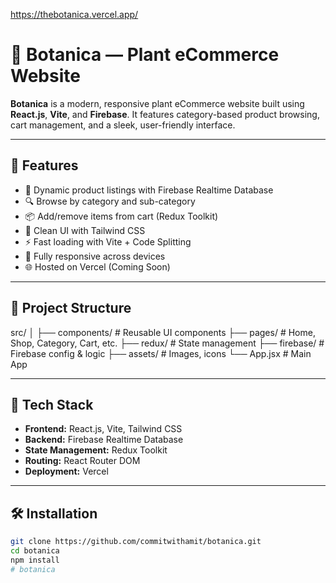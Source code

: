 https://thebotanica.vercel.app/
# 🌿 Botanica — Plant eCommerce Website

**Botanica** is a modern, responsive plant eCommerce website built using **React.js**, **Vite**, and **Firebase**. It features category-based product browsing, cart management, and a sleek, user-friendly interface.

---

## 🚀 Features

- 🛒 Dynamic product listings with Firebase Realtime Database  
- 🔍 Browse by category and sub-category  
- 📦 Add/remove items from cart (Redux Toolkit)  
- 🎨 Clean UI with Tailwind CSS  
- ⚡ Fast loading with Vite + Code Splitting  
- 📱 Fully responsive across devices  
- 🌐 Hosted on Vercel (Coming Soon)

---

## 📁 Project Structure

src/
│
├── components/ # Reusable UI components
├── pages/ # Home, Shop, Category, Cart, etc.
├── redux/ # State management
├── firebase/ # Firebase config & logic
├── assets/ # Images, icons
└── App.jsx # Main App



---

## 🔧 Tech Stack

- **Frontend:** React.js, Vite, Tailwind CSS  
- **Backend:** Firebase Realtime Database  
- **State Management:** Redux Toolkit  
- **Routing:** React Router DOM  
- **Deployment:** Vercel

---

## 🛠️ Installation

```bash
git clone https://github.com/commitwithamit/botanica.git
cd botanica
npm install
#   b o t a n i c a 
 
 
